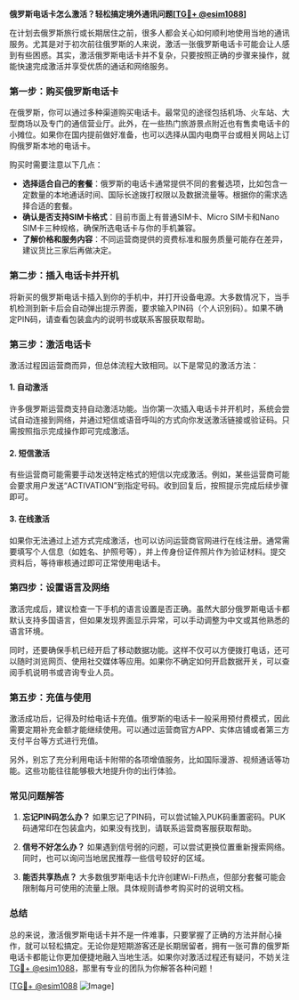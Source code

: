 **俄罗斯电话卡怎么激活？轻松搞定境外通讯问题[[TG💪+ @esim1088](https://t.me/s/esim1088)]**

在计划去俄罗斯旅行或长期居住之前，很多人都会关心如何顺利地使用当地的通讯服务。尤其是对于初次前往俄罗斯的人来说，激活一张俄罗斯电话卡可能会让人感到有些困惑。其实，激活俄罗斯电话卡并不复杂，只要按照正确的步骤来操作，就能快速完成激活并享受优质的通话和网络服务。

### **第一步：购买俄罗斯电话卡**
在俄罗斯，你可以通过多种渠道购买电话卡。最常见的途径包括机场、火车站、大型商场以及专门的通信营业厅。此外，在一些热门旅游景点附近也有售卖电话卡的小摊位。如果你在国内提前做好准备，也可以选择从国内电商平台或相关网站上订购俄罗斯本地的电话卡。

购买时需要注意以下几点：
- **选择适合自己的套餐**：俄罗斯的电话卡通常提供不同的套餐选项，比如包含一定数量的本地通话时间、国际长途拨打权限以及数据流量等。根据你的需求选择合适的套餐。
- **确认是否支持SIM卡格式**：目前市面上有普通SIM卡、Micro SIM卡和Nano SIM卡三种规格，确保所选电话卡与你的手机兼容。
- **了解价格和服务内容**：不同运营商提供的资费标准和服务质量可能存在差异，建议货比三家后再做决定。

### **第二步：插入电话卡并开机**
将新买的俄罗斯电话卡插入到你的手机中，并打开设备电源。大多数情况下，当手机检测到新卡后会自动弹出提示界面，要求输入PIN码（个人识别码）。如果不确定PIN码，请查看包装盒内的说明书或联系客服获取帮助。

### **第三步：激活电话卡**
激活过程因运营商而异，但总体流程大致相同。以下是常见的激活方法：

#### **1. 自动激活**
许多俄罗斯运营商支持自动激活功能。当你第一次插入电话卡并开机时，系统会尝试自动连接到网络，并通过短信或语音呼叫的方式向你发送激活链接或验证码。只需按照指示完成操作即可完成激活。

#### **2. 短信激活**
有些运营商可能需要手动发送特定格式的短信以完成激活。例如，某些运营商可能会要求用户发送“ACTIVATION”到指定号码。收到回复后，按照提示完成后续步骤即可。

#### **3. 在线激活**
如果你无法通过上述方式完成激活，也可以访问运营商官网进行在线注册。通常需要填写个人信息（如姓名、护照号等），并上传身份证件照片作为验证材料。提交资料后，等待审核通过即可正常使用电话卡。

### **第四步：设置语言及网络**
激活完成后，建议检查一下手机的语言设置是否正确。虽然大部分俄罗斯电话卡都默认支持多国语言，但如果发现界面显示异常，可以手动调整为中文或其他熟悉的语言环境。

同时，还要确保手机已经开启了移动数据功能。这样不仅可以方便拨打电话，还可以随时浏览网页、使用社交媒体等应用。如果你不确定如何开启数据开关，可以查阅手机说明书或咨询专业人员。

### **第五步：充值与使用**
激活成功后，记得及时给电话卡充值。俄罗斯的电话卡一般采用预付费模式，因此需要定期补充金额才能继续使用。可以通过运营商官方APP、实体店铺或者第三方支付平台等方式进行充值。

另外，别忘了充分利用电话卡附带的各项增值服务，比如国际漫游、视频通话等功能。这些功能往往能够极大地提升你的出行体验。

### **常见问题解答**
1. **忘记PIN码怎么办？**
   如果忘记了PIN码，可以尝试输入PUK码重置密码。PUK码通常印在包装盒内，如果没有找到，请联系运营商客服获取帮助。

2. **信号不好怎么办？**
   如果遇到信号弱的问题，可以尝试更换位置重新搜索网络。同时，也可以询问当地居民推荐一些信号较好的区域。

3. **能否共享热点？**
   大多数俄罗斯电话卡允许创建Wi-Fi热点，但部分套餐可能会限制每月可使用的流量上限。具体规则请参考购买时的说明文档。

### **总结**
总的来说，激活俄罗斯电话卡并不是一件难事，只要掌握了正确的方法并耐心操作，就可以轻松搞定。无论你是短期游客还是长期居留者，拥有一张可靠的俄罗斯电话卡都能让你更加便捷地融入当地生活。如果你对激活过程还有疑问，不妨关注[TG💪+ @esim1088](https://t.me/s/esim1088)，那里有专业的团队为你解答各种问题！

[[TG💪+ @esim1088](https://t.me/s/esim1088) ![Image](https://i.postimg.cc/4NQfJmqS/Snipaste-2025-05-13-00-14-12.png)]